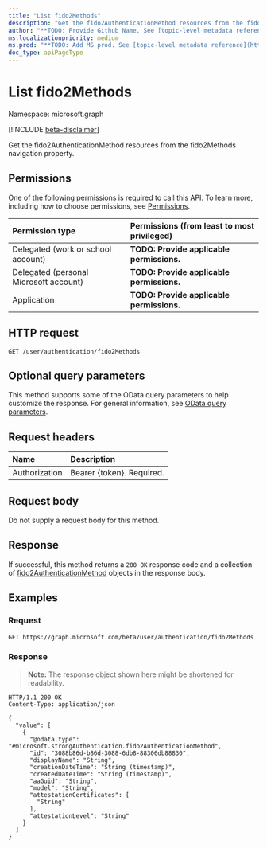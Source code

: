 ```yaml
---
title: "List fido2Methods"
description: "Get the fido2AuthenticationMethod resources from the fido2Methods navigation property."
author: "**TODO: Provide Github Name. See [topic-level metadata reference](https://msgo.azurewebsites.net/add/document/guidelines/metadata.html#topic-level-metadata)**"
ms.localizationpriority: medium
ms.prod: "**TODO: Add MS prod. See [topic-level metadata reference](https://msgo.azurewebsites.net/add/document/guidelines/metadata.html#topic-level-metadata)**"
doc_type: apiPageType
---
```


# List fido2Methods
Namespace: microsoft.graph

[!INCLUDE [beta-disclaimer](../../includes/beta-disclaimer.md)]

Get the fido2AuthenticationMethod resources from the fido2Methods navigation property.

## Permissions
One of the following permissions is required to call this API. To learn more, including how to choose permissions, see [Permissions](/graph/permissions-reference).

|Permission type|Permissions (from least to most privileged)|
|:---|:---|
|Delegated (work or school account)|**TODO: Provide applicable permissions.**|
|Delegated (personal Microsoft account)|**TODO: Provide applicable permissions.**|
|Application|**TODO: Provide applicable permissions.**|

## HTTP request

<!-- {
  "blockType": "ignored"
}
-->
``` http
GET /user/authentication/fido2Methods
```

## Optional query parameters
This method supports some of the OData query parameters to help customize the response. For general information, see [OData query parameters](/graph/query-parameters).

## Request headers
|Name|Description|
|:---|:---|
|Authorization|Bearer {token}. Required.|

## Request body
Do not supply a request body for this method.

## Response

If successful, this method returns a `200 OK` response code and a collection of [fido2AuthenticationMethod](../resources/fido2authenticationmethod.md) objects in the response body.

## Examples

### Request
<!-- {
  "blockType": "request",
  "name": "list_fido2authenticationmethod"
}
-->
``` http
GET https://graph.microsoft.com/beta/user/authentication/fido2Methods
```


### Response
>**Note:** The response object shown here might be shortened for readability.
<!-- {
  "blockType": "response",
  "truncated": true,
  "@odata.type": "Collection(microsoft.strongAuthentication.fido2AuthenticationMethod)"
}
-->
``` http
HTTP/1.1 200 OK
Content-Type: application/json

{
  "value": [
    {
      "@odata.type": "#microsoft.strongAuthentication.fido2AuthenticationMethod",
      "id": "3088b86d-b86d-3088-6db8-88306db88830",
      "displayName": "String",
      "creationDateTime": "String (timestamp)",
      "createdDateTime": "String (timestamp)",
      "aaGuid": "String",
      "model": "String",
      "attestationCertificates": [
        "String"
      ],
      "attestationLevel": "String"
    }
  ]
}
```

